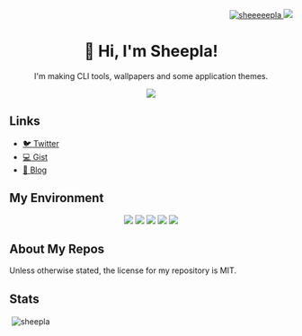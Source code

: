 <p align="right">
<a href="https://twitter.com/sheeeeepla" target="blank">
    <img src="https://img.shields.io/twitter/follow/sheeeeepla?logo=twitter&style=flat-square" alt="sheeeeepla" />
</a>
<a href="https://sheepla.github.io/sheepla-note">
<img src="https://img.shields.io/static/v1?label=Blog&message=SHEEPLA%20NOTE&color=blue&style=flat-square"/>
</a>
</p>

<h1 align="center">🐑 Hi, I'm Sheepla!</h1>

<p align="center">I'm making CLI tools, wallpapers and some application themes.</p>

<!--
<img src="./img/banner.png"/>
-->

<div align="center">
<img src="https://typograssy.deno.dev/api?text=%E3%81%93%E3%82%93%E3%81%AB%E3%81%A1%E3%81%AF%E3%80%81%E3%81%B2%E3%81%A4%E3%81%98%E3%81%A7%E3%81%99%E3%80%82&l0=f5f5ff&l1=c5cae9&l2=7986cb&l3=aab2da&l4=1a237e&frame=7986cb&speed=100" />
</div>

## Links

- <a href="https://twitter.com/sheeeeepla">🐦 Twitter</a>
- <a href="https://gist.github.com/sheepla">💻 Gist</a>
- <a href="https://sheepla.github.io/sheepla-note">📝 Blog</a>

## My Environment

<p align="center"><img src="https://img.shields.io/static/v1?label=OS&message=Windows/Arch%20Linux&color=blue&style=flat-square"/> <img src="https://img.shields.io/static/v1?label=WM&message=i3-gaps&color=lightgray&style=flat-square"/> <img src="https://img.shields.io/static/v1?label=Editor&message=NeoVim&color=green&style=flat-square"/> <img src="https://img.shields.io/static/v1?label=Browser&message=Firefox/Vivaldi&color=orange&style=flat-square"/> <img src="https://img.shields.io/static/v1?label=Keyboard&message=HHKB&color=lightgray&style=flat-square"/></p>

## About My Repos

Unless otherwise stated, the license for my repository is MIT.

## Stats

<p>&nbsp;<img align="center" src="https://github-readme-stats.vercel.app/api?username=sheepla&show_icons=true&locale=en&layout=compact&hide_border=true&theme=nord&show_icons=ture&bg_color=1e2137&icon_color=e2a478&text_color=abb0c9&title_color=84a0c6&count_private=ture" alt="sheepla" href="https://github.com/sheepla" /></p>

